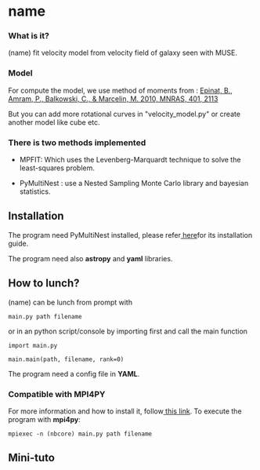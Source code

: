 # name

### What is it?
(name) fit velocity model from velocity field of galaxy seen with MUSE. 


### Model

For compute the model, we use method of moments from :
<a href="http://adsabs.harvard.edu/abs/2010MNRAS.401.2113E">
Epinat, B., Amram, P., Balkowski, C., & Marcelin, M. 2010, MNRAS, 401, 2113</a>

But you can add more rotational curves in "velocity_model.py" or create another model like cube etc.

### There is two methods implemented

- MPFIT: Which uses the Levenberg-Marquardt technique to solve the
 least-squares problem.

- PyMultiNest : use a Nested Sampling Monte Carlo library and bayesian statistics.

## Installation

The program need PyMultiNest installed, please refer<a href="https://johannesbuchner.github.io/PyMultiNest/"> here</a>for 
its installation guide.

The program need also **astropy** and **yaml** libraries.

## How to lunch?
(name) can be lunch from prompt with
```
main.py path filename
```
or in an python script/console by importing first and call the main function
```
import main.py
    
main.main(path, filename, rank=0)
```
The program need a config file in **YAML**.

### Compatible with MPI4PY

For more information and how to install it, follow<a href="http://pythonhosted.org/mpi4py/"> this link<a/>.
To execute the program with **mpi4py**:
```
mpiexec -n (nbcore) main.py path filename
```
## Mini-tuto

